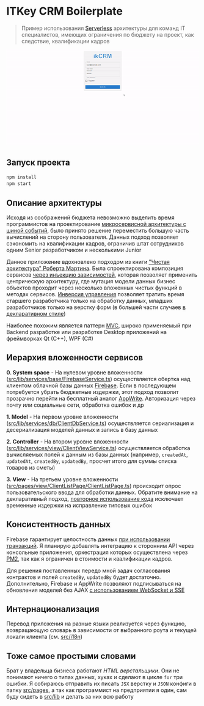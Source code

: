 # ITKey CRM Boilerplate

> Пример использования [Serverless](https://en.wikipedia.org/wiki/Serverless_computing) архитектуры для команд IT специалистов, имеющих ограничения по бюджету на проект, как следствие, квалификации кадров

![screencast](./docs/screencast.gif)

## Запуск проекта

```bash
npm install
npm start
```

## Описание архитектуры

Исходя из соображений бюджета невозможно выделить время программистов на проектирование [микросервисной архитектуры с шиной событий](https://kafka.apache.org/), было принято решение переместить большую часть вычислений на сторону пользователя. Данных подход позволяет сэкономить на квалификации кадров, ограничив штат сотрудников одним Senior разработчиком и несколькими Junior

Данное приложение вдохновлено подходом из книги ["Чистая архитектура" Роберта Мартина](https://habr.com/en/articles/672328/). Была спроектирована композиция сервисов [через инъекцию зависимостей](https://learn.microsoft.com/en-us/aspnet/core/fundamentals/dependency-injection?view=aspnetcore-7.0), которая позволяет применить центрическую архитектуру, где мутация модели данных бизнес объектов проходит через несколько вложенных чистых функций в методах сервисов. [Инверсия управления](https://en.wikipedia.org/wiki/Inversion_of_control) позволяет тратить время старшего разработчика только на обработку данных, младших разработчиков только на верстку форм (в большей части случаев [в декларативном стиле](https://github.com/react-declarative/react-declarative))

Наиболее похожим является паттерн [MVC](https://en.wikipedia.org/wiki/Model%E2%80%93view%E2%80%93controller), широко применяемый при Backend разработке или разработке Desktop приложений на фреймворках Qt (C++), WPF (C#)

## Иерархия вложенности сервисов

**0. System space** - На нулевом уровне вложенности ([src/lib/services/base/FirebaseService.ts](src/lib/services/base/FirebaseService.ts)) осуществляется обертка над клиентом облачной базы данных [Firebase](https://firebase.google.com/). Если в последующем потребуется убрать бюджетные издержки, этот подход позволит прозрачно перейти на бесплатный аналог [AppWrite](https://appwrite.io). Авторизация через почту или социальные сети, обработка ошибок и др

**1. Model** - На первом уровне вложенности ([src/lib/services/db/ClientDbService.ts](src/lib/services/db/ClientDbService.ts)) осуществляется сериализация и десериализация моделей данных и запись в базу данных

**2. Controller** - На втором уровне вложенности ([src/lib/services/view/ClientViewService.ts](src/lib/services/view/ClientViewService.ts)) осуществляется обработка вычисляемых полей к данным из базы данных (например, `createdAt`, `updatedAt`, `createdBy`, `updatedBy`, просчет итого для суммы списка товаров из сметы)

**3. View** - На третьем уровне вложенности ([src/pages/view/ClientListPage/ClientListPage.ts](src/pages/view/ClientListPage/ClientListPage.ts)) происходит опрос пользовательского ввода для обработки данных. Обратите внимание на декларативный подход, [повторное использование кода](https://github.com/react-declarative/react-declarative) исключает временные издержки на исправление типовых ошибок

## Консистентность данных

Firebase гарантирует целостность данных [при использовании транзакций](https://firebase.google.com/docs/firestore/manage-data/transactions). Я планирую добавлять интеграцию к сторонним API через консольные приложения, оркестрация которых осуществлена через [PM2](https://pm2.keymetrics.io/), так как я ограничен в стоимости и квалификации кадров.

Для решения поставленных передо мной задач согласования контрактов и полей `createdBy`,  `updatedBy` будет достаточно. Дополнительно, Firebase и AppWrite позволяют подписываться на обновления моделей без AJAX [с использованием WebSocket и SSE](https://firebase.google.com/docs/firestore/query-data/listen)

## Интернационализация

Перевод приложения на разные языки реализуется через функцию, возвращающую словарь в зависимости от выбранного роута и текущей локали клиента (см. [src/i18n](src/i18n/index.ts))

## Тоже самое простыми словами

Брат у владельца бизнеса работают *HTML верстальщики*. Они не понимают ничего о типах данных, хуках и сделают в цикле `for` три ошибки. Я собираюсь отправить их писать `JSX` верстку и `JSON` конфиги в папку [src/pages](src/pages), а так как программист на предприятии я один, сам буду сидеть в [src/lib](src/lib) и делать за них всю работу
